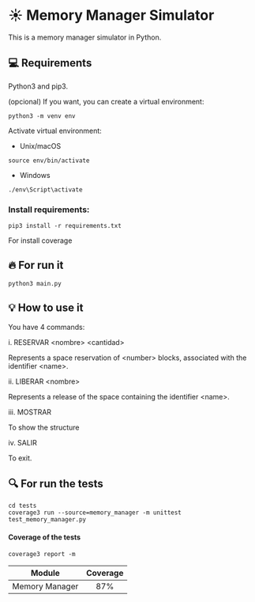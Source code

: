 # :sunny: Memory Manager Simulator
This is a memory manager simulator in Python.

## :computer: Requirements

Python3 and pip3.

(opcional) If you want, you can create a virtual environment:

```shell
python3 -m venv env
```

Activate virtual environment:

- Unix/macOS

```shell
source env/bin/activate
```

- Windows

```shell
./env\Script\activate
```

### Install requirements:

```shell
pip3 install -r requirements.txt
```

For install coverage

## :fire: For run it

```shell
python3 main.py
```

## :bulb: How to use it

You have 4 commands:

i. RESERVAR \<nombre> \<cantidad>

Represents a space reservation of \<number> blocks, associated with the identifier \<name>.

ii. LIBERAR \<nombre>

Represents a release of the space containing the identifier \<name>.

iii. MOSTRAR

To show the structure

iv. SALIR

To exit.

## :mag: For run the tests

```shell
cd tests
coverage3 run --source=memory_manager -m unittest test_memory_manager.py
```

#### Coverage of the tests

```shell
coverage3 report -m
```

| Module | Coverage |
|:----:|:--:|
| Memory Manager | 87% |